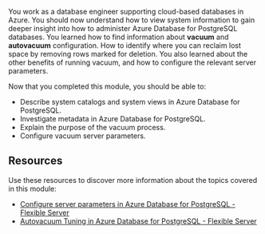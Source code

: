 
You work as a database engineer supporting cloud-based databases in Azure. You should now understand how to view system information to gain deeper insight into how to administer Azure Database for PostgreSQL databases. You learned how to find information about **vacuum** and **autovacuum** configuration. How to identify where you can reclaim lost space by removing rows marked for deletion. You also learned about the other benefits of running vacuum, and how to configure the relevant server parameters.

Now that you completed this module, you should be able to:

- Describe system catalogs and system views in Azure Database for PostgreSQL.
- Investigate metadata in Azure Database for PostgreSQL.
- Explain the purpose of the vacuum process.
- Configure vacuum server parameters.

## Resources

Use these resources to discover more information about the topics covered in this module:

- [Configure server parameters in Azure Database for PostgreSQL - Flexible Server](/azure/postgresql/flexible-server/how-to-configure-server-parameters-using-portal)
- [Autovacuum Tuning in Azure Database for PostgreSQL - Flexible Server](/azure/postgresql/flexible-server/how-to-autovacuum-tuning)

